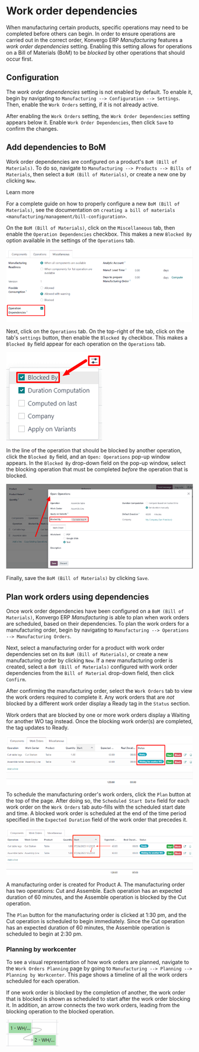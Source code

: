# Work order dependencies

When manufacturing certain products, specific operations may need to be
completed before others can begin. In order to ensure operations are
carried out in the correct order, Konvergo ERP *Manufacturing* features a *work
order dependencies* setting. Enabling this setting allows for operations
on a Bill of Materials (BoM) to be *blocked* by other operations that
should occur first.

## Configuration

The *work order dependencies* setting is not enabled by default. To
enable it, begin by navigating to
`Manufacturing --> Configuration --> Settings`. Then, enable the `Work
Orders` setting, if it is not already active.

After enabling the `Work Orders` setting, the `Work Order Dependencies`
setting appears below it. Enable `Work Order Dependencies`, then click
`Save` to confirm the changes.

## Add dependencies to BoM

Work order dependencies are configured on a product's
`BoM (Bill of Materials)`. To do so, navigate to
`Manufacturing --> Products --> Bills of Materials`, then select a
`BoM (Bill of Materials)`, or create a new one by clicking `New`.

<div class="admonition">

Learn more

For a complete guide on how to properly configure a new
`BoM (Bill of Materials)`, see the documentation on
`creating a bill of materials <manufacturing/management/bill-configuration>`.

</div>

On the `BoM (Bill of Materials)`, click on the `Miscellaneous` tab, then
enable the `Operation
Dependencies` checkbox. This makes a new `Blocked By` option available
in the settings of the `Operations` tab.

<img src="work_order_dependencies/operation-dependencies.png"
class="align-center"
alt="The Operation Dependencies checkbox on the Miscellaneous tab of a BoM." />

Next, click on the `Operations` tab. On the top-right of the tab, click
on the tab's `settings` button, then enable the `Blocked By` checkbox.
This makes a `Blocked By` field appear for each operation on the
`Operations` tab.

<img src="work_order_dependencies/operations-settings.png"
class="align-center"
alt="The settings for the Operations tab on a BoM." />

In the line of the operation that should be blocked by another
operation, click the `Blocked By` field, and an `Open: Operations`
pop-up window appears. In the `Blocked By` drop-down field on the pop-up
window, select the blocking operation that must be completed *before*
the operation that is blocked.

<img src="work_order_dependencies/blocked-by.png" class="align-center"
alt="The Blocked By drop-down field for an operation on a BoM." />

Finally, save the `BoM (Bill of Materials)` by clicking `Save`.

## Plan work orders using dependencies

Once work order dependencies have been configured on a
`BoM (Bill of Materials)`, Konvergo ERP *Manufacturing* is able to plan when
work orders are scheduled, based on their dependencies. To plan the work
orders for a manufacturing order, begin by navigating to
`Manufacturing --> Operations -->
Manufacturing Orders`.

Next, select a manufacturing order for a product with work order
dependencies set on its `BoM (Bill of Materials)`, or create a new
manufacturing order by clicking `New`. If a new manufacturing order is
created, select a `BoM (Bill of Materials)` configured with work order
dependencies from the `Bill of
Material` drop-down field, then click `Confirm`.

After confirming the manufacturing order, select the `Work Orders` tab
to view the work orders required to complete it. Any work orders that
are *not* blocked by a different work order display a
<span class="title-ref">Ready</span> tag in the `Status` section.

Work orders that are blocked by one or more work orders display a
<span class="title-ref">Waiting for another WO</span> tag instead. Once
the blocking work order(s) are completed, the tag updates to
<span class="title-ref">Ready</span>.

<img src="work_order_dependencies/work-order-status.png"
class="align-center"
alt="The status tags for work orders on a manufacturing order." />

To schedule the manufacturing order's work orders, click the `Plan`
button at the top of the page. After doing so, the
`Scheduled Start Date` field for each work order on the `Work Orders`
tab auto-fills with the scheduled start date and time. A blocked work
order is scheduled at the end of the time period specified in the
`Expected Duration` field of the work order that precedes it.

<img src="work_order_dependencies/scheduled-start-date.png"
class="align-center"
alt="The Scheduled Start Date field for work orders on a manufacturing order." />

<div class="example">

A manufacturing order is created for Product A. The manufacturing order
has two operations: Cut and Assemble. Each operation has an expected
duration of 60 minutes, and the Assemble operation is blocked by the Cut
operation.

The `Plan` button for the manufacturing order is clicked at 1:30 pm, and
the Cut operation is scheduled to begin immediately. Since the Cut
operation has an expected duration of 60 minutes, the Assemble operation
is scheduled to begin at 2:30 pm.

</div>

### Planning by workcenter

To see a visual representation of how work orders are planned, navigate
to the `Work
Orders Planning` page by going to
`Manufacturing --> Planning --> Planning by
Workcenter`. This page shows a timeline of all the work orders scheduled
for each operation.

If one work order is blocked by the completion of another, the work
order that is blocked is shown as scheduled to start after the work
order blocking it. In addition, an arrow connects the two work orders,
leading from the blocking operation to the blocked operation.

<img src="work_order_dependencies/planning-arrow.png"
class="align-center"
alt="The arrow connecting a blocked work order to the work order blocking it." />
